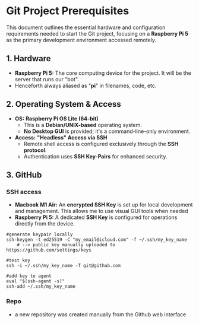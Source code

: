 # Git Project Prerequisites
This document outlines the essential hardware and configuration requirements needed to start the Git project, focusing on a **Raspberry Pi 5** as the primary development environment accessed remotely.

## 1. Hardware
* **Raspberry Pi 5:** The core computing device for the project. It will be the server that runs our "bot".
* Henceforth always aliased as "**pi**" in filenames, code, etc.

## 2. Operating System & Access
* **OS:** **Raspberry Pi OS Lite (64-bit)**
    * This is a **Debian/UNIX-based** operating system.
    * **No Desktop GUI** is provided; it's a command-line-only environment.
* **Access:** **"Headless" Access via SSH**
    * Remote shell access is configured exclusively through the **SSH protocol**.
    * Authentication uses **SSH Key-Pairs** for enhanced security.

## 3. GitHub 
### SSH access
* **Macbook M1 Air:** An **encrypted SSH Key** is set up for local development and management. This allows me to use visual GUI tools when needed
* **Raspberry Pi 5:** A dedicated **SSH Key** is configured for operations directly from the device.
```
#generate keypair locally
ssh-keygen -t ed25519 -C "my_email@icloud.com" -f ~/.ssh/my_key_name
    # --> public key manually uploaded to https://github.com/settings/keys

#test key
ssh -i ~/.ssh/my_key_name -T git@github.com

#add key to agent
eval "$(ssh-agent -s)"
ssh-add ~/.ssh/my_key_name
```
### Repo
* a new repository was created manually from the Github web interface
